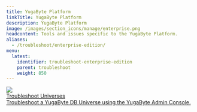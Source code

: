 ```yaml
---
title: YugaByte Platform
linkTitle: YugaByte Platform
description: YugaByte Platform
image: /images/section_icons/manage/enterprise.png
headcontent: Tools and issues specific to the YugaByte Platform.
aliases:
  - /troubleshoot/enterprise-edition/
menu:
  latest:
    identifier: troubleshoot-enterprise-edition
    parent: troubleshoot
    weight: 850
---
```

<div class="row">
  <div class="col-12 col-md-6 col-lg-12 col-xl-6">
    <a class="section-link icon-offset" href="universes">
      <div class="head">
        <img class="icon" src="/images/section_icons/troubleshoot/troubleshoot.png" aria-hidden="true" />
        <div class="title">Troubleshoot Universes</div>
      </div>
      <div class="body">
        Troubleshoot a YugaByte DB Universe using the YugaByte Admin Console.
      </div>
    </a>
  </div>
</div>
